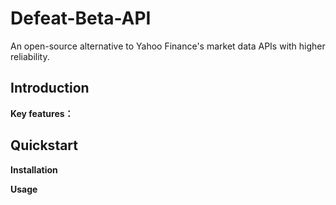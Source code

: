 # Defeat-Beta-API

An open-source alternative to Yahoo Finance's market data APIs with higher reliability.

## Introduction

**Key features：**

## Quickstart

**Installation**

**Usage**